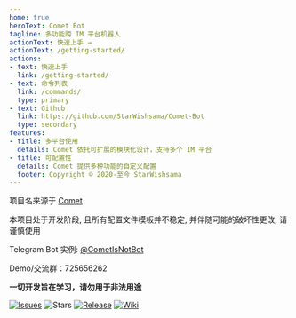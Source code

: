 ```yaml
---
home: true
heroText: Comet Bot
tagline: 多功能跨 IM 平台机器人
actionText: 快速上手 →
actionText: /getting-started/
actions:
- text: 快速上手
  link: /getting-started/
- text: 命令列表
  link: /commands/
  type: primary
- text: Github
  link: https://github.com/StarWishsama/Comet-Bot
  type: secondary
features:
- title: 多平台使用
  details: Comet 依托可扩展的模块化设计，支持多个 IM 平台
- title: 可配置性
  details: Comet 提供多种功能的自定义配置
  footer: Copyright © 2020-至今 StarWishsama
---
```


项目名来源于 [Comet](https://music.163.com/#/song?id=22717199)

本项目处于开发阶段, 且所有配置文件模板并不稳定, 并伴随可能的破坏性更改, 请谨慎使用

Telegram Bot 实例: [@CometIsNotBot](https://t.me/CometIsNotBot)

Demo/交流群：725656262

**一切开发旨在学习，请勿用于非法用途**

[![Issues](https://img.shields.io/github/issues/StarWishsama/Comet-Bot.svg?style=popout)](https://github.com/StarWishsama/Comet-Bot/issues)
![Stars](https://img.shields.io/github/stars/starwishsama/Comet-Bot)
[![Release](https://img.shields.io/github/v/release/StarWishSama/Comet-Bot?include_prereleases)](https://github.com/StarWishsama/Comet-Bot/releases)
[![Wiki](https://img.shields.io/badge/Wiki-%23000000.svg?style=plastic)](https://github.com/StarWishsama/Comet-Bot/wiki)
